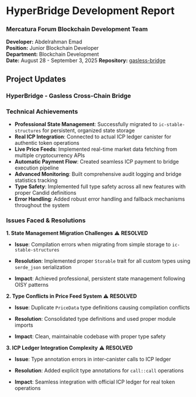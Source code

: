# HyperBridge Development Report
### Mercatura Forum Blockchain Development Team

**Developer:** Abdelrahman Emad  
**Position:** Junior Blockchain Developer  
**Department:** Blockchain Development  
**Date:** August 28 - September 3, 2025
**Repository:** [gasless-bridge](https://github.com/Aboodtt404/gasless-bridge)

## Project Updates

### HyperBridge - Gasless Cross-Chain Bridge

### Technical Achievements

- **Professional State Management**: Successfully migrated to `ic-stable-structures` for persistent, organized state storage
- **Real ICP Integration**: Connected to actual ICP ledger canister for authentic token operations
- **Live Price Feeds**: Implemented real-time market data fetching from multiple cryptocurrency APIs
- **Automatic Payment Flow**: Created seamless ICP payment to bridge execution pipeline
- **Advanced Monitoring**: Built comprehensive audit logging and bridge statistics tracking
- **Type Safety**: Implemented full type safety across all new features with proper Candid definitions
- **Error Handling**: Added robust error handling and fallback mechanisms throughout the system

### Issues Faced & Resolutions

**1. State Management Migration Challenges** ⚠️ **RESOLVED**

- **Issue**: Compilation errors when migrating from simple storage to `ic-stable-structures`

- **Resolution**: Implemented proper `Storable` trait for all custom types using `serde_json` serialization

- **Impact**: Achieved professional, persistent state management following OISY patterns


**2. Type Conflicts in Price Feed System** ⚠️ **RESOLVED**

- **Issue**: Duplicate `PriceData` type definitions causing compilation conflicts

- **Resolution**: Consolidated type definitions and used proper module imports

- **Impact**: Clean, maintainable codebase with proper type safety


**3. ICP Ledger Integration Complexity** ⚠️ **RESOLVED**

- **Issue**: Type annotation errors in inter-canister calls to ICP ledger

- **Resolution**: Added explicit type annotations for `call::call` operations

- **Impact**: Seamless integration with official ICP ledger for real token operations



